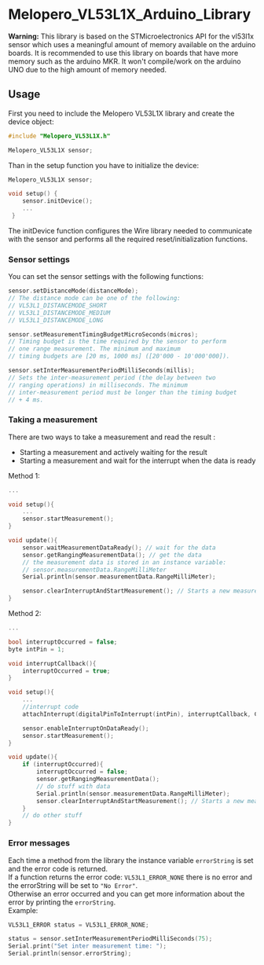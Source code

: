# Melopero_VL53L1X_Arduino_Library

**Warning:** This library is based on the STMicroelectronics API for the vl53l1x sensor which uses a meaningful amount of memory available on the arduino boards. It is recommended to use this library on boards that have more memory such as the arduino MKR. It won't compile/work on the arduino UNO due to the high amount of memory needed.

## Usage

First you need to include the Melopero VL53L1X library and create the device object:  

```C++
#include "Melopero_VL53L1X.h"

Melopero_VL53L1X sensor; 

```

Than in the setup function you have to initialize the device:

```C++
Melopero_VL53L1X sensor;

void setup() {
    sensor.initDevice();
    ...
 }

 ```

The initDevice function configures the Wire library needed to communicate with the sensor and performs all the required reset/initialization functions.

### Sensor settings

You can set the sensor settings with the following functions:  

```C++
sensor.setDistanceMode(distanceMode);
// The distance mode can be one of the following:
// VL53L1_DISTANCEMODE_SHORT
// VL53L1_DISTANCEMODE_MEDIUM
// VL53L1_DISTANCEMODE_LONG

sensor.setMeasurementTimingBudgetMicroSeconds(micros);
// Timing budget is the time required by the sensor to perform 
// one range measurement. The minimum and maximum 
// timing budgets are [20 ms, 1000 ms] ([20'000 - 10'000'000]).

sensor.setInterMeasurementPeriodMilliSeconds(millis);
// Sets the inter-measurement period (the delay between two 
// ranging operations) in milliseconds. The minimum 
// inter-measurement period must be longer than the timing budget
// + 4 ms.

```

### Taking a measurement

There are two ways to take a measurement and read the result :
  * Starting a measurement and actively waiting for the result
  * Starting a measurement and wait for the interrupt when the data is ready

Method 1:

```C++
...

void setup(){
    ...
    sensor.startMeasurement();
}

void update(){
    sensor.waitMeasurementDataReady(); // wait for the data
    sensor.getRangingMeasurementData(); // get the data
    // the measurement data is stored in an instance variable:
    // sensor.measurementData.RangeMilliMeter
    Serial.println(sensor.measurementData.RangeMilliMeter);

    sensor.clearInterruptAndStartMeasurement(); // Starts a new measurement cycle
}

```

Method 2:

```C++
...

bool interruptOccurred = false;
byte intPin = 1;

void interruptCallback(){
    interruptOccurred = true;
}

void setup(){
    ...
    //interrupt code
    attachInterrupt(digitalPinToInterrupt(intPin), interruptCallback, CHANGE);

    sensor.enableInterruptOnDataReady();
    sensor.startMeasurement();
}

void update(){
    if (interruptOccurred){
        interruptOccurred = false;
        sensor.getRangingMeasurementData();
        // do stuff with data
        Serial.println(sensor.measurementData.RangeMilliMeter);
        sensor.clearInterruptAndStartMeasurement(); // Starts a new measurement cycle
    }
    // do other stuff
}

```

### Error messages

Each time a method from the library the instance variable `errorString` is set and the error code is returned.  
If a function returns the error code: `VL53L1_ERROR_NONE` there is no error and the errorString will be set to `"No Error"`.  
Otherwise an error occurred and you can get more information about the error by printing the `errorString`.  
Example:

```C++
VL53L1_ERROR status = VL53L1_ERROR_NONE;

status = sensor.setInterMeasurementPeriodMilliSeconds(75);
Serial.print("Set inter measurement time: ");
Serial.println(sensor.errorString);

```

